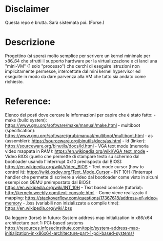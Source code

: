 # Disclaimer
Questa repo è brutta.
Sarà sistemata poi.
(Forse.)

# Descrizione
Progettino (si spera) molto semplice per scrivere un kernel minimale per x86_64 che sfrutti il supporto hardware per la virtualizzazione e ci lanci una "mini-VM" (1 solo "processo") che cerchi di eseguire istruzioni non implicitamente permesse, intercettate dal mini kernel hypervisor ed eseguite in modo da dare parvenza alla VM che tutto sia andato come richiesto.


# Reference:
Elenco dei posti dove cercare le informazioni per capire che è stato fatto:
    - make (build system): https://www.gnu.org/software/make/manual/make.html
    - multiboot (specification): https://www.gnu.org/software/grub/manual/multiboot/multiboot.html
    - as (assembler): https://sourceware.org/binutils/docs/as.html
    - ld (linker): https://sourceware.org/binutils/docs/ld.html
    - VGA text mode (memoria video mappata in RAM): https://en.wikipedia.org/wiki/VGA_text_mode
    - Video BIOS (quello che permette di stampare testo su schermo dal bootloader usando l'interrrupt 0x10 predisposto dal BIOS): https://en.wikipedia.org/wiki/Video_BIOS
    - Text mode cursor (how to control it): https://wiki.osdev.org/Text_Mode_Cursor
    - INT 10H (l'interrupt handler che permette di scrivere a
    video dal bootloader come visto in alcuni esempi con QEMU
    preimpostato dal BIOS): https://en.wikipedia.org/wiki/INT_10H
    - Text based console (tutorial): http://kernelx.weebly.com/text-console.html
    - Come viene realizzato il mapping: https://stackoverflow.com/questions/17367618/address-of-video-memory
    - .bss (variabili non inizializzate a compile time): https://en.wikipedia.org/wiki/.bss


Da leggere (forse) in futuro:
System address map initialization in x86/x64 architecture part 1: PCI-based systems
    https://resources.infosecinstitute.com/topic/system-address-map-initialization-in-x86x64-architecture-part-1-pci-based-systems/


